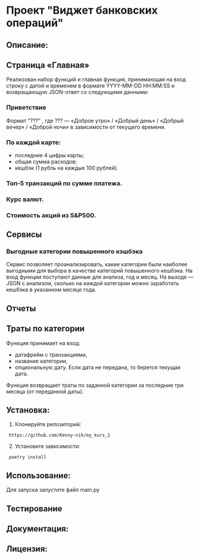 # Проект "Виджет банковских операций"

## Описание: 

## Страница «Главная»

Реализован набор функций и главная функция, принимающая на вход строку с датой и временем в формате YYYY-MM-DD HH:MM:SS и возвращающую JSON-ответ со следующими данными:

### Приветствие

Формат "???" , где ??? — «Доброе утро» / «Добрый день» / «Добрый вечер» / «Доброй ночи» в зависимости от текущего времени.

### По каждой карте:

* последние 4 цифры карты;
* общая сумма расходов;
* кешбэк (1 рубль на каждые 100 рублей).

### Топ-5 транзакций по сумме платежа.

### Курс валют.

### Стоимость акций из S&P500.

## Сервисы

### Выгодные категории повышенного кэшбэка

Сервис позволяет проанализировать, какие категории были наиболее выгодными для выбора в качестве категорий повышенного кешбэка. На вход функции поступают данные для анализа, год и месяц. На выходе — JSON с анализом, сколько на каждой категории можно заработать кешбэка в указанном месяце года.

## Отчеты

## Траты по категории

Функция принимает на вход:

* датафрейм с транзакциями,
* название категории,
* опциональную дату. Если дата не передана, то берется текущая дата.

Функция возвращает траты по заданной категории за последние три месяца (от переданной даты).

## Установка:
1. Клонируйте репозиторий:
```
 https://github.com/Kenny-nik/my_kurs_1
``` 
2. Установите зависимости:
```
 poetry install
```

## Использование:

Для запуска запустите файл main.py

## Тестирование

## Документация:

## Лицензия: